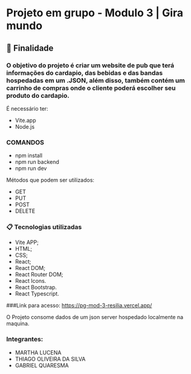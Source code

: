 # Projeto em grupo - Modulo 3 | Gira mundo
 
## 🚀 Finalidade

### O objetivo do projeto é criar um website de pub que terá informações do cardapio, das bebidas e das bandas hospedadas em um .JSON, além disso, também contém um carrinho de compras onde o cliente poderá escolher seu produto do cardapio.


É necessário ter:
* Vite.app
* Node.js

### COMANDOS
* npm install
* npm run backend 
* npm run dev


Métodos que podem ser utilizados:

* GET
* PUT
* POST
* DELETE

### 📋 Tecnologias utilizadas

* Vite APP;
* HTML;
* CSS;
* React;
* React DOM;
* React Router DOM;
* React Icons.
* React Bootstrap.
* React Typescript.

###Link para acesso: https://pg-mod-3-resilia.vercel.app/

O Projeto consome dados de um json server hospedado localmente na maquina.

### Integrantes:
* MARTHA LUCENA
* THIAGO OLIVEIRA DA SILVA
* GABRIEL QUARESMA 
